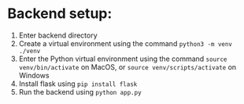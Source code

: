 # Backend setup:

1. Enter backend directory
2. Create a virtual environment using the command `python3 -m venv ./venv`
3. Enter the Python virtual environment using the command `source venv/bin/activate` on MacOS, or `source venv/scripts/activate` on Windows
4. Install flask using `pip install flask`
5. Run the backend using `python app.py`